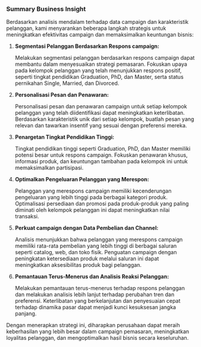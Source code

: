 ### **Summary Business Insight**

Berdasarkan analisis mendalam terhadap data campaign dan karakteristik pelanggan, kami menyarankan beberapa langkah strategis untuk meningkatkan efektivitas campaign dan memaksimalkan keuntungan bisnis:

1. **Segmentasi Pelanggan Berdasarkan Respons campaign:**

   Melakukan segmentasi pelanggan berdasarkan respons campaign dapat membantu dalam menyesuaikan strategi pemasaran. Fokuskan upaya pada kelompok pelanggan yang telah menunjukkan respons positif, seperti tingkat pendidikan Graduation, PhD, dan Master, serta status pernikahan Single, Married, dan Divorced.
2. **Personalisasi Pesan dan Penawaran:**

   Personalisasi pesan dan penawaran campaign untuk setiap kelompok pelanggan yang telah diidentifikasi dapat meningkatkan keterlibatan. Berdasarkan karakteristik unik dari setiap kelompok, buatlah pesan yang relevan dan tawarkan insentif yang sesuai dengan preferensi mereka.
3. **Penargetan Tingkat Pendidikan Tinggi:**

   Tingkat pendidikan tinggi seperti Graduation, PhD, dan Master memiliki potensi besar untuk respons campaign. Fokuskan penawaran khusus, informasi produk, dan keuntungan tambahan pada kelompok ini untuk memaksimalkan partisipasi.
4. **Optimalkan Pengeluaran Pelanggan yang Merespon:**

   Pelanggan yang merespons campaign memiliki kecenderungan pengeluaran yang lebih tinggi pada berbagai kategori produk. Optimalisasi persediaan dan promosi pada produk-produk yang paling diminati oleh kelompok pelanggan ini dapat meningkatkan nilai transaksi.
5. **Perkuat campaign dengan Data Pembelian dan Channel:**

   Analisis menunjukkan bahwa pelanggan yang merespons campaign memiliki rata-rata pembelian yang lebih tinggi di berbagai saluran seperti catalog, web, dan toko fisik. Penguatan campaign dengan peningkatan ketersediaan produk melalui saluran ini dapat meningkatkan aksesibilitas produk bagi pelanggan.
6. **Pemantauan Terus-Menerus dan Analisis Reaksi Pelanggan:**

   Melakukan pemantauan terus-menerus terhadap respons pelanggan dan melakukan analisis lebih lanjut terhadap perubahan tren dan preferensi. Keterlibatan yang berkelanjutan dan penyesuaian cepat terhadap dinamika pasar dapat menjadi kunci kesuksesan jangka panjang.

Dengan menerapkan strategi ini, diharapkan perusahaan dapat meraih keberhasilan yang lebih besar dalam campaign pemasaran, meningkatkan loyalitas pelanggan, dan mengoptimalkan hasil bisnis secara keseluruhan.
